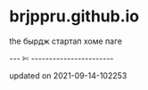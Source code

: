 # brjppru.github.io

the бырдж стартап хоме паге

--- ✄ -----------------------

updated on 2021-09-14-102253
